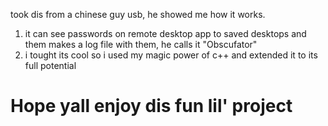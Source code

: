 took dis from a chinese guy usb, he showed me how it works.

1. it can see passwords on remote desktop app to saved desktops and them makes a log file with them, he calls it "Obscufator"
2. i tought its cool so i used my magic power of c++ and extended it to its full potential
# Hope yall enjoy dis fun lil' project 
